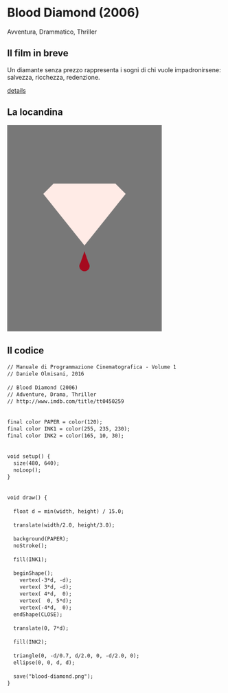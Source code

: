 # Blood Diamond (2006)

Avventura, Drammatico, Thriller

## Il film in breve
Un diamante senza prezzo rappresenta i sogni di chi vuole impadronirsene: salvezza, ricchezza, redenzione.

[details](https://www.imdb.com/title/tt0450259/)

## La locandina
<img src="blood-diamond.png"  width="360px" title="Blood Diamond">


## Il codice
```processing
// Manuale di Programmazione Cinematografica - Volume 1
// Daniele Olmisani, 2016

// Blood Diamond (2006)
// Adventure, Drama, Thriller
// http://www.imdb.com/title/tt0450259


final color PAPER = color(120);
final color INK1 = color(255, 235, 230);
final color INK2 = color(165, 10, 30);


void setup() {
  size(480, 640);
  noLoop();
}


void draw() {
  
  float d = min(width, height) / 15.0;
  
  translate(width/2.0, height/3.0);
  
  background(PAPER);
  noStroke();
  
  fill(INK1);

  beginShape();
    vertex(-3*d, -d);
    vertex( 3*d, -d);
    vertex( 4*d,  0);
    vertex(  0, 5*d);
    vertex(-4*d,  0);
  endShape(CLOSE);
  
  translate(0, 7*d);
  
  fill(INK2);
  
  triangle(0, -d/0.7, d/2.0, 0, -d/2.0, 0);
  ellipse(0, 0, d, d);
  
  save("blood-diamond.png");
}
```
